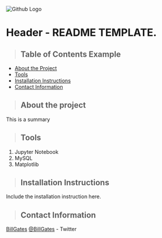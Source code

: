 ![Github Logo](https://github.githubassets.com/images/modules/logos_page/Octocat.png "Github logo - markdown")

# Header  - README TEMPLATE.

>## Table of Contents Example
* [About the Project](#about_the_project)
* [Tools](#tools)
* [Installation Instructions](#installation_instructions)
* [Contact Information](#contact)

<a class=anchor id=about the project></a>
>## About the project
This is a summary
 
<a class="anchor" id="tools"></a>
>## Tools
1. Jupyter Notebook
2. MySQL
3. Matplotlib

<a class="anchor" id ="installation instructions"></a>
>## Installation Instructions
Include the installation instruction here.

<a class="anchor" id="contact"></a>
>## Contact Information
[BillGates](https://www.linkedin.com/in/williamhgates/detail/recent-activity/posts/)
[@BillGates](https://twitter.com/BillGates) - Twitter
